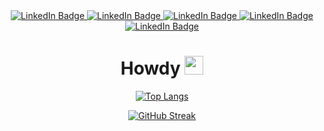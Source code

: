 <div id="badges" align="center">
  
  <a href="https://staffprofiles.bournemouth.ac.uk/display/jbrett2" target="_BLANK">
    <img src="https://img.shields.io/badge/Publications-BU-%2323C9FF" alt="LinkedIn Badge"/>
  </a>
  <a href="https://www.youtube.com/channel/UCOv5_XC5zuLUN8jkHoRB7og" target="_BLANK">
    <img src="https://img.shields.io/badge/YouTube-jdotb-%2323C9FF" alt="LinkedIn Badge"/>
  </a>
    <a href="https://photos.app.goo.gl/WLdyv6qsks7XeeV87" target="_BLANK">
    <img src="https://img.shields.io/badge/Photos-jdotb-%2323C9FF" alt="LinkedIn Badge"/>
  </a>
    <a href="https://jacki3.github.io/jackbrett/file/CVJBrett.pdf" target="_blank">
    <img src="https://img.shields.io/badge/CV-jdotb-%2323C9FF" alt="LinkedIn Badge"/>
  </a>
    <a href="https://jacki3.github.io/jackbrett/" target="_blank">
    <img src="https://img.shields.io/badge/portfolio-me-%2323C9FF" alt="LinkedIn Badge"/>
  </a>
  
  
  <h1>
  Howdy
  <img src="https://media.giphy.com/media/hvRJCLFzcasrR4ia7z/giphy.gif" width="30px"/>
</h1>


[![Top Langs](https://github-readme-stats.vercel.app/api/top-langs/?username=Jacki3&layout=compact&theme=tokyonight&hide_border=true)](https://github.com/anuraghazra/github-readme-stats)

[![GitHub Streak](http://github-readme-streak-stats.herokuapp.com?user=Jacki3&layout=compact&theme=tokyonight&hide_border=true)](https://git.io/streak-stats)
</div>
